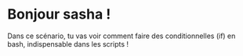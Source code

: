 # Bonjour sasha !

Dans ce scénario, tu vas voir comment faire des conditionnelles (if) en bash, indispensable dans les scripts !
